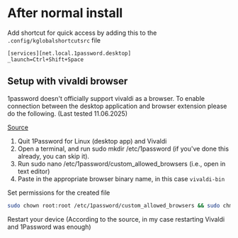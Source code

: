 # After normal install

Add shortcut for quick access by adding this to the `.config/kglobalshortcutsrc` file

```
[services][net.local.1password.desktop]
_launch=Ctrl+Shift+Space
```

## Setup with vivaldi browser

1password doesn't officially support vivaldi as a browser. To enable connection between the desktop application and browser extension please do the following. (Last tested 11.06.2025)

[Source](https://forum.vivaldi.net/topic/91288/1password-extension-doesn-t-unlock-in-step-w-the-1password-desktop-application)

1. Quit 1Password for Linux (desktop app) and Vivaldi
2. Open a terminal, and run sudo mkdir /etc/1password (if you've done this already, you can skip it).
3. Run sudo nano /etc/1password/custom_allowed_browsers (i.e., open in text editor)
4. Paste in the appropriate browser binary name, in this case `vivaldi-bin`

Set permissions for the created file
```bash
sudo chown root:root /etc/1password/custom_allowed_browsers && sudo chmod 755 /etc/1password/custom_allowed_browsers
```

Restart your device (According to the source, in my case restarting Vivaldi and 1Password was enough)
